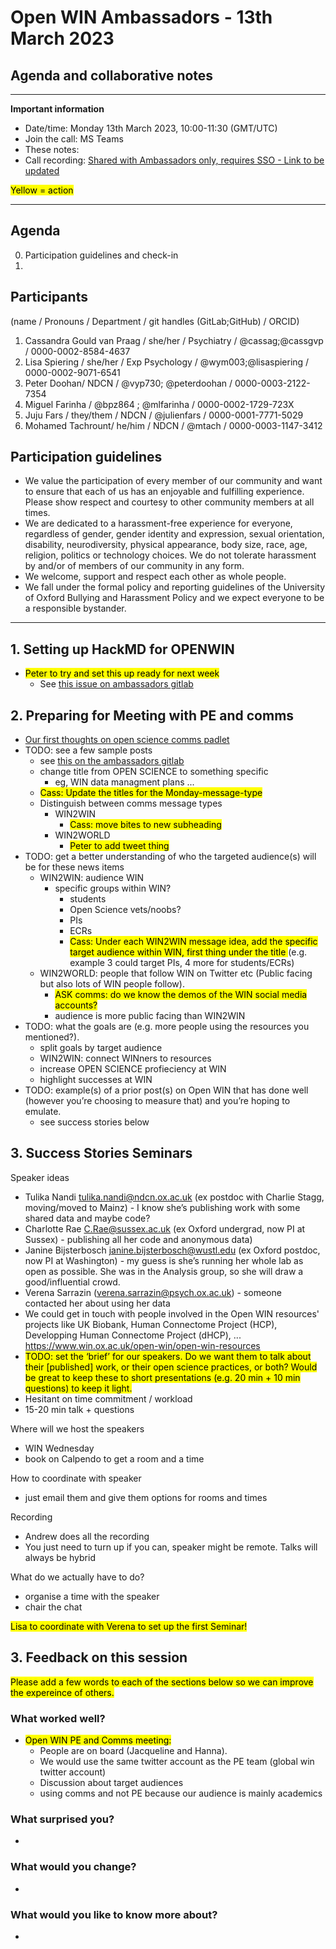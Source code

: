 # Open WIN Ambassadors - 13th March 2023
## Agenda and collaborative notes

-----

**Important information**

- Date/time: Monday 13th March 2023, 10:00-11:30 (GMT/UTC)
- Join the call: MS Teams
- These notes: []()
- Call recording: [Shared with Ambassadors only, requires SSO - Link to be updated]()



<mark>Yellow = action</mark>


-----

## Agenda
0. Participation guidelines and check-in
1. 

## Participants
(name / Pronouns / Department / git handles (GitLab;GitHub) / ORCID)
1. Cassandra Gould van Praag / she/her / Psychiatry / @cassag;@cassgvp / 0000-0002-8584-4637
2. Lisa Spiering / she/her / Exp Psychology / @wym003;@lisaspiering / 0000-0002-9071-6541
3. Peter Doohan/ NDCN / @vyp730; @peterdoohan / 0000-0003-2122-7354 
4. Miguel Farinha / @bpz864 ; @mlfarinha / 0000-0002-1729-723X
5. Juju Fars / they/them / NDCN / @julienfars / 0000-0001-7771-5029
6. Mohamed Tachrount/ he/him / NDCN / @mtach / 0000-0003-1147-3412 

## Participation guidelines
- We value the participation of every member of our community and want to ensure that each of us has an enjoyable and fulfilling experience. Please show respect and courtesy to other community members at all times.
- We are dedicated to a harassment-free experience for everyone, regardless of gender, gender identity and expression, sexual orientation, disability, neurodiversity, physical appearance, body size, race, age, religion, politics or technology choices. We do not tolerate harassment by and/or of members of our community in any form.
- We welcome, support and respect each other as whole people.
- We fall under the formal policy and reporting guidelines of the University of Oxford Bullying and Harassment Policy and we expect everyone to be a responsible bystander.


-----

## 1. Setting up HackMD for OPENWIN
- <mark>Peter to try and set this up ready for next week</mark>
    - See [this issue on ambassadors gitlab](https://git.fmrib.ox.ac.uk/open-science/community/open-win-ambassadors/-/issues/8)

## 2. Preparing for Meeting with PE and comms
- [Our first thoughts on open science comms padlet](https://padlet.com/WINPublicEngagement/open-win-ambassadors-2023-projects-monday-message-c83nu0jzncbmvhyv)
- TODO: see a few sample posts
    - see [this on the ambassadors gitlab](https://git.fmrib.ox.ac.uk/open-science/community/open-win-ambassadors/-/blob/master/newsletter/open%20science%20bites.md)
    - change title from OPEN SCIENCE to something specific
        - eg, WIN data managment plans ...
    - <mark>Cass: Update the titles for the Monday-message-type </mark>
    - Distinguish between comms message types
        - WIN2WIN
            - <mark>Cass: move bites to new subheading</mark>
        - WIN2WORLD
            - <mark>Peter to add tweet thing</mark>
- TODO: get a better understanding of who the targeted audience(s) will be for these news items
    - WIN2WIN: audience WIN 
        - specific groups within WIN?
            - students
            - Open Science vets/noobs?
            - PIs
            - ECRs
            - <mark>Cass: Under each WIN2WIN message idea, add the specific target audience within WIN, first thing under the title </mark> (e.g. example 3 could target PIs, 4 more for students/ECRs)
    - WIN2WORLD: people that follow WIN on Twitter etc (Public facing but also lots of WIN people follow). 
        - <mark> ASK comms: do we know the demos of the WIN social media accounts? 
        - audience is more public facing than WIN2WIN
- TODO: what the goals are (e.g. more people using the resources you mentioned?).
    - split goals by target audience
    - WIN2WIN: connect WINners to resources
    - increase OPEN SCIENCE profieciency at WIN
    - highlight successes at WIN
- TODO: example(s) of a prior post(s) on Open WIN that has done well (however you’re choosing to measure that) and you’re hoping to emulate. 
    - see success stories below 
    


## 3. Success Stories Seminars
Speaker ideas
- Tulika Nandi <tulika.nandi@ndcn.ox.ac.uk> (ex postdoc with Charlie Stagg, moving/moved to Mainz) - I know she’s publishing work with some shared data and maybe code?
- Charlotte Rae <C.Rae@sussex.ac.uk>  (ex Oxford undergrad, now PI at Sussex) - publishing all her code and anonymous data)
- Janine Bijsterbosch <janine.bijsterbosch@wustl.edu> (ex Oxford postdoc, now PI at Washington) - my guess is she’s running her whole lab as open as possible. She was in the Analysis group, so she will draw a good/influential crowd.
- Verena Sarrazin (verena.sarrazin@psych.ox.ac.uk) - someone contacted her about using her data
- We could get in touch with people involved in the Open WIN resources' projects like UK Biobank, Human Connectome Project (HCP), Developping Human Connectome Project (dHCP), ... https://www.win.ox.ac.uk/open-win/open-win-resources
- <mark>TODO: set the ‘brief’ for our speakers. Do we want them to talk about their [published] work, or their open science practices, or both? Would be great to keep these to short presentations (e.g. 20 min + 10 min questions) to keep it light.</mark>
- Hesitant on time commitment / workload
- 15-20 min talk + questions 

Where will we host the speakers
- WIN Wednesday
- book on Calpendo to get a room and a time

How to coordinate with speaker
- just email them and give them options for rooms and times
    
Recording
- Andrew does all the recording
- You just need to turn up if you can, speaker might be remote. Talks will always be hybrid 
    
What do we actually have to do?
- organise a time with the speaker
- chair the chat 
    
<mark>Lisa to coordinate with Verena to set up the first Seminar!</mark>
    
    


## 3. Feedback on this session
<mark>Please add a few words to each of the sections below so we can improve the expereince of others.</mark>
### What worked well?
- <mark> Open WIN PE and Comms meeting: </mark>
    - People are on board (Jacqueline and Hanna). 
    - We would use the same twitter account as the PE team (global win twitter account)
    - Discussion about target audiences 
    - using comms and not PE because our audience is mainly academics
    
    
    
### What surprised you?
- 
### What would you change?
- 
### What would you like to know more about?
- 




